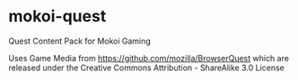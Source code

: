 mokoi-quest
===========

Quest Content Pack for Mokoi Gaming


Uses Game Media from https://github.com/mozilla/BrowserQuest which are released under the Creative Commons Attribution - ShareAlike 3.0 License 


